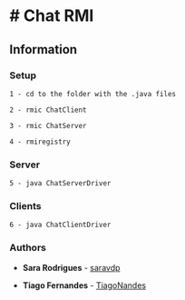 # # Chat RMI

## Information




### Setup
```
1 - cd to the folder with the .java files
```
```
2 - rmic ChatClient
```
```
3 - rmic ChatServer
```
```
4 - rmiregistry
```

### Server 
```
5 - java ChatServerDriver
```

### Clients
```
6 - java ChatClientDriver 
```


### Authors

* **Sara Rodrigues** - [saravdp](https://github.com/saravdp)

* **Tiago Fernandes** - [TiagoNandes](https://github.com/TiagoNandes)
